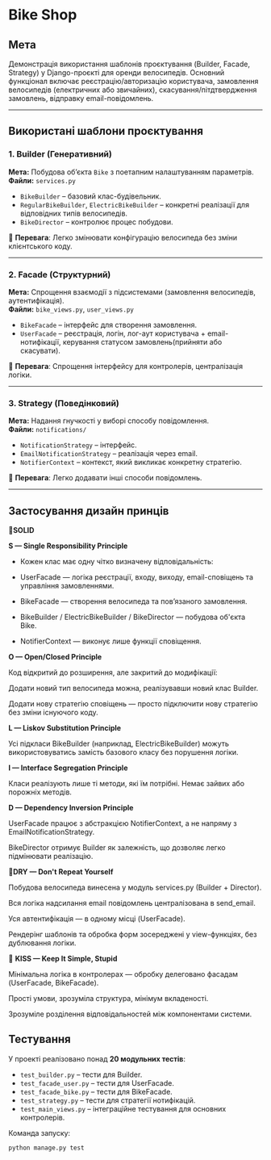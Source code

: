 # Bike Shop

## Мета
Демонстрація використання шаблонів проєктування (Builder, Facade, Strategy) у Django-проєкті для оренди велосипедів. Основний функціонал включає реєстрацію/авторизацію користувача, замовлення велосипедів (електричних або звичайних), скасування/пітдтвердження замовлень,  відправку email-повідомлень.

---

## Використані шаблони проєктування

### 1. **Builder (Генеративний)**
**Мета:** Побудова об’єкта `Bike` з поетапним налаштуванням параметрів.  
**Файли:** `services.py`

- `BikeBuilder` – базовий клас-будівельник.
- `RegularBikeBuilder`, `ElectricBikeBuilder` – конкретні реалізації для відповідних типів велосипедів.
- `BikeDirector` – контролює процес побудови.

📌 **Перевага**: Легко змінювати конфігурацію велосипеда без зміни клієнтського коду.

---

### 2. **Facade (Структурний)**
**Мета:** Спрощення взаємодії з підсистемами (замовлення велосипедів, аутентифікація).  
**Файли:** `bike_views.py`, `user_views.py`

- `BikeFacade` – інтерфейс для створення замовлення.
- `UserFacade` – реєстрація, логін, лог-аут користувача + email-нотифікації, керування статусом замовлень(прийняти або скасувати).

📌 **Перевага**: Спрощення інтерфейсу для контролерів, централізація логіки.

---

### 3. **Strategy (Поведінковий)**
**Мета:** Надання гнучкості у виборі способу повідомлення.  
**Файли:** `notifications/`

- `NotificationStrategy` – інтерфейс.
- `EmailNotificationStrategy` – реалізація через email.
- `NotifierContext` – контекст, який викликає конкретну стратегію.

📌 **Перевага**: Легко додавати інші способи повідомлень.

---
## Застосування дизайн принців
🔹**SOLID**

**S — Single Responsibility Principle**

- Кожен клас має одну чітко визначену відповідальність:

- UserFacade — логіка реєстрації, входу, виходу, email-сповіщень та управління замовленнями.

- BikeFacade — створення велосипеда та пов’язаного замовлення.

- BikeBuilder / ElectricBikeBuilder / BikeDirector — побудова об'єкта Bike.

- NotifierContext — виконує лише функції сповіщення.

**O — Open/Closed Principle**

Код відкритий до розширення, але закритий до модифікації:

Додати новий тип велосипеда можна, реалізувавши новий клас Builder.

Додати нову стратегію сповіщень — просто підключити нову стратегію без зміни існуючого коду.

**L — Liskov Substitution Principle**

Усі підкласи BikeBuilder (наприклад, ElectricBikeBuilder) можуть використовуватись замість базового класу без порушення логіки.

**I — Interface Segregation Principle**

Класи реалізують лише ті методи, які їм потрібні. Немає зайвих або порожніх методів.

**D — Dependency Inversion Principle**

UserFacade працює з абстракцією NotifierContext, а не напряму з EmailNotificationStrategy.

BikeDirector отримує Builder як залежність, що дозволяє легко підмінювати реалізацію.

🔹**DRY — Don't Repeat Yourself**

Побудова велосипеда винесена у модуль services.py (Builder + Director).

Вся логіка надсилання email повідомлень централізована в send_email.

Уся автентифікація — в одному місці (UserFacade).

Рендерінг шаблонів та обробка форм зосереджені у view-функціях, без дублювання логіки.

🔹 **KISS — Keep It Simple, Stupid**

Мінімальна логіка в контролерах — обробку делеговано фасадам (UserFacade, BikeFacade).

Прості умови, зрозуміла структура, мінімум вкладеності.

Зрозуміле розділення відповідальностей між компонентами системи.

## Тестування

У проекті реалізовано понад **20 модульних тестів**:

- `test_builder.py` – тести для Builder.
- `test_facade_user.py` – тести для UserFacade.
- `test_facade_bike.py` – тести для BikeFacade.
- `test_strategy.py` – тести для стратегії нотифікацій.
- `test_main_views.py` – інтеграційне тестування для основних контролерів.

Команда запуску:
```
python manage.py test
